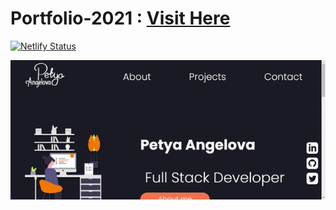 
# Portfolio-2021 : <a href="https://petya-angelova.netlify.app" target="_blank">Visit Here </a>

[![Netlify Status](https://api.netlify.com/api/v1/badges/86ca7c2f-5a58-42f4-87fc-18573a3a2fb3/deploy-status)](https://app.netlify.com/sites/petya-angelova/deploys)

![](img/ezgif.com-gif-maker%20(3).gif)
